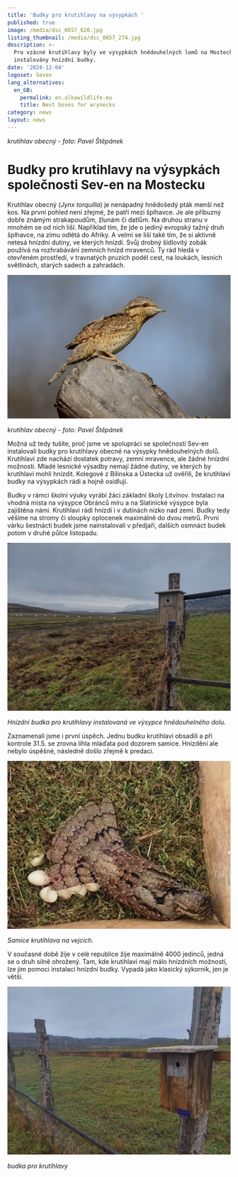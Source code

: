 ```yaml
---
title: 'Budky pro krutihlavy na výsypkách '
published: true
image: /media/dsc_0657_620.jpg
listing_thumbnail: /media/dsc_0657_274.jpg
description: >-
  Pro vzácné krutihlavy byly ve výsypkách hnědouhelných lomů na Mostecku
  instalovány hnízdní budky.
date: '2024-12-04'
logoset: Seven
lang_alternatives:
  en_GB:
    permalink: en.alkawildlife.eu
    title: Nest boxes for wrynecks
category: news
layout: news
---
```

_krutihlav obecný - foto: Pavel Štěpánek_

# Budky pro krutihlavy na výsypkách společnosti Sev-en na Mostecku

Krutihlav obecný (_Jynx torquilla_) je nenápadný hnědošedý pták menší než kos. Na první pohled není zřejmé, že patří mezi šplhavce. Je ale příbuzný dobře známým strakapoudům, žlunám či datlům. Na druhou stranu v mnohém se od nich liší. Například tím, že jde o jediný evropský tažný druh šplhavce, na zimu odlétá do Afriky. A velmi se liší také tím, že si aktivně netesá hnízdní dutiny, ve kterých hnízdí. Svůj drobný šídlovitý zobák používá na rozhrabávání zemních hnízd mravenců. Ty rád hledá v otevřeném prostředí, v travnatých pruzích podél cest, na loukách, lesních světlinách, starých sadech a zahradách. 

![](/media/dsc_0189_620.jpg)

_krutihlav obecný - foto: Pavel Štěpánek_

Možná už tedy tušíte, proč jsme ve spolupráci se společností Sev-en instalovali budky pro krutihlavy obecné na výsypky hnědouhelných dolů. Krutihlavi zde nachází dostatek potravy, zemní mravence, ale žádné hnízdní možnosti. Mladé lesnické výsadby nemají žádné dutiny, ve kterých by krutihlavi mohli hnízdit. Kolegové z Bílinska a Ústecka už ověřili, že krutihlavi budky na výsypkách rádi a hojně osídlují. 

Budky v rámci školní výuky vyrábí žáci základní školy Litvínov. Instalaci na vhodná místa na výsypce Obránců míru a na Slatinické výsypce byla zajištěna námi. Krutihlavi rádi hnízdí i v dutinách nízko nad zemí. Budky tedy věšíme na stromy či sloupky oplocenek maximálně do dvou metrů. První várku šestnácti budek jsme nainstalovali v předjaří, dalších osmnáct budek potom v druhé půlce listopadu.

![](/media/20241114_113620.jpg)

_Hnízdní budka pro krutihlavy instalovaná ve výsypce hnědouhelného dolu._

Zaznamenali jsme i první úspěch. Jednu budku krutihlavi obsadili a při kontrole 31.5. se zrovna líhla mláďata pod dozorem samice. Hnízdění ale nebylo úspěšné, následně došlo zřejmě k predaci. 

![](/media/p5311479_upr_620.jpg)

_Samice krutihlava na vejcích._

V současné době žije v celé republice žije maximálně 4000 jedinců, jedná se o druh silně ohrožený. Tam, kde krutihlavi mají málo hnízdních možností, lze jim pomoci instalací hnízdní budky. Vypadá jako klasický sýkorník, jen je větší. 

![](/media/20241114_113331_620.jpg)

_budka pro krutihlavy_
